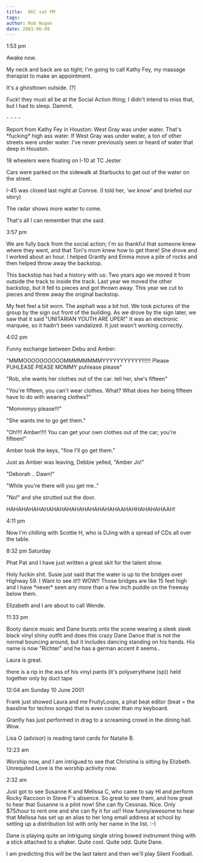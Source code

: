 ```yaml
---
title:  OKC sat PM
tags: 
author: Rob Nugen
date: 2001-06-09
---
```


<p class=date>1:53 pm</p>

<p>Awake now.</p>

<p>My neck and back are so tight; I'm going to call Kathy Fey, my
massage therapist to make an appointment.</p>

<p>It's a ghosttown outside. (?)</p>

<p>Fuck!  they must all be at the Social Action thing;
I didn't intend to miss that, but I had to sleep. 
Dammit.</p>

<p>- - - -</p>

<p>Report from Kathy Fey in Houston:  West Gray was
under water.  That's *fucking* high ass water.  If
West Gray was under water, a ton of other streets were
under water.  I've never previously seen or heard of
water that deep in Houston.</p>

<p>18 wheelers were floating on I-10 at TC Jester</p>

<p>Cars were parked on the sidewalk at Starbucks to
get out of the water on the street.</p>

<p>I-45 was closed last night at Conroe.  (I told her, <em>'we
know'</em> and briefed our story)</p>

<p>The radar shows more water to come.</p>

<p>That's all I can remember that she said.</p>

<p class=date>3:57 pm</p>

<p>We are fully back from the social action; I'm so thankful that
someone knew where they went, and that Tori's mom knew how to get
there!  She drove and I worked about an hour. I helped Grantly and
Emma move a pile of rocks and then helped throw away the
backstop.</p>

<p>This backstop has had a history with us: Two years ago we moved it
from outside the track to inside the track.  Last year we moved the
other backstop, but it fell to pieces and got thrown away.  This year
we cut to pieces and threw away the original backstop.</p>

<p>My feet feel a bit worn.  The asphalt was a bit hot.  We took
pictures of the group by the sign out front of the building.  As we
drove by the sign later, we saw that it said "UNITARIAN YOUTH ARE
UPER!"  It was an electronic marquee, so it hadn't been vandalized.
It just wasn't working correctly.</p>

<p class=date>4:02 pm</p>

<p>Funny exchange between Debu and Amber:</p>

<p>"MMMOOOOOOOOOOMMMMMMMMYYYYYYYYYYY!!!!!!   Please
PUHLEASE  PlEASE MOMMY puhlease please"</p>

<p>"Rob, she wants her clothes out of the car.  tell
her, she's fifteen"</p>

<p>"You're fifteen, you can't wear clothes.  What?  What does her
being fifteen have to do with wearing clothes?"</p>

<p>"Mommmyy please!!!"</p>

<p>"She wants me to go get them."</p>

<p>"Oh!!!!  Amber!!!!  You can get your own clothes
out of the car; you're fifteen!"</p>

<p>Amber took the keys, "fine I'll go get them."</p>

<p>Just as Amber was leaving, Debbie yelled, "Amber Jo!"</p>

<p>"Deborah .. Dawn!"</p>

<p>"While you're there will you get me.."</p>

<p>"No!" and she strutted out the door.</p>

<p>HAHAHAHAHAHAHAHAHAHAHAHAHAHAHAAHAHHAHAHAHAAH!</p>

<p class=date>4:11 pm</p>

<p>Now I'm chilling with Scottie H, who is DJing with
a spread of CDs all over the table.</p>

<p class=date>8:32 pm Saturday</p>

<p>Phat Pat and I have just written a great skit for
the talent show.</p>

<p>Holy  fuckin shit.  Susie just said that the water
is up to the  bridges over Highway 59.  I Want to see
it!!!  WOW!!  Those bridges are like 15 feet high and
I have *never* seen any more than a few inch puddle on
the freeway below them.</p>

<p>Elizabeth and I are about to call Wende.</p>

<p class=date>11:33 pm</p>

<p>Booty dance music and Dane bursts onto the scene wearing a sleek
sleek black vinyl shiny outfit and does this crazy Dane Dance that is
not the normal bouncing around, but it includes dancing standing on
his hands.  His name is now "Richter" and he has a german accent it
seems..</p>

<p>Laura is great.</p>

<p>there is a rip in the ass of his vinyl pants (it's
polyuerythane (sp)) held together only by duct tape</p>

<p class=date>12:04 am Sunday 10 June 2001</p>

<p>Frank just showed Laura and me FruityLoops, a phat
beat editor (beat = the bassline for techno songs)
that is even cooler than my keyboard.</p>

<p>Grantly has just performed in drag to a screaming
crowd in the dining hall.  Wow.</p>

<p>Lisa O (advisor) is reading tarot cards for Natalie B.</p>

<p class=date>12:23 am</p>

<p>Worship now, and I am intrigued to see that Christina is sitting by
Elizbeth.  Unrequited Love is the worship activity now.</p>

<p class=date>2:32 am</p>

<p>Just got to see Susanne K and Melissa C, who came to say HI and
perform Rocky Raccoon in Steve F's absence.  So great to see them, and
how great to hear that Susanne is a pilot now!  She can fly Cessnas.
Nice.  Only $75/hour to rent one and she can fly it for us!!  How
funny/awesome to hear that Melissa has set up an alias to her long
email address at school by setting up a distribution list with only
her name in the list.  :-)</p>

<p>Dane is playing quite an intriguing single string bowed instrument
thing with a stick attached to a shaker.  Quite cool.  Quite odd.
Quite Dane.</p>

<p>I am predicting this will be the last talent and then we'll play
Silent Football.</p>
